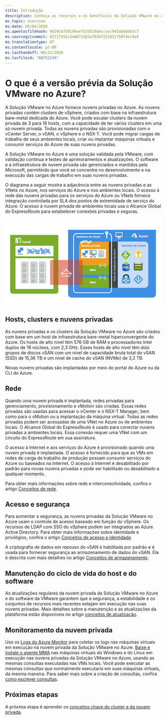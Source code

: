 ```yaml
---
title: Introdução
description: Conheça os recursos e os benefícios da Solução VMware no Azure para implantar e gerenciar cargas de trabalho baseadas no VMware no Azure.
ms.topic: overview
ms.date: 05/04/2020
ms.openlocfilehash: 9d39cb759190eef535519decccec943ab66de2c7
ms.sourcegitcommit: 62717591c3ab871365a783b7221851758f4ec9a4
ms.translationtype: HT
ms.contentlocale: pt-BR
ms.lasthandoff: 08/22/2020
ms.locfileid: "88752136"
---
```

# <a name="what-is-azure-vmware-solution-preview"></a>O que é a versão prévia da Solução VMware no Azure?

A Solução VMware no Azure fornece nuvens privadas no Azure. As nuvens privadas contêm clusters de vSphere, criados com base na infraestrutura bare-metal dedicada do Azure. Você pode escalar clusters da nuvem privada de 3 para 16 hosts, com a capacidade de ter vários clusters em uma só nuvem privada. Todas as nuvens privadas são provisionadas com o vCenter Server, o vSAN, o vSphere e o NSX-T. Você pode migrar cargas de trabalho de seus ambientes locais, criar ou implantar máquinas virtuais e consumir serviços do Azure de suas nuvens privadas.

A Solução VMware no Azure é uma solução validada pela VMware, com validação contínua e testes de aprimoramentos e atualizações. O software e a infraestrutura de nuvem privada são gerenciados e mantidos pela Microsoft, permitindo que você se concentre no desenvolvimento e na execução das cargas de trabalho em suas nuvens privadas.

O diagrama a seguir mostra a adjacência entre as nuvens privadas e as VNets no Azure, nos serviços do Azure e nos ambientes locais. O acesso à rede das nuvens privadas para os serviços do Azure ou VNets fornece integração controlada por SLA dos pontos de extremidade de serviço do Azure. O acesso à nuvem privada de ambientes locais usa o Alcance Global do ExpressRoute para estabelecer conexões privadas e seguras.

![Imagem da adjacência da nuvem privada da Solução VMware no Azure ao Azure e à solução local](./media/adjacency-overview-drawing-final.png)

## <a name="hosts-clusters-and-private-clouds"></a>Hosts, clusters e nuvens privadas

As nuvens privadas e os clusters da Solução VMware no Azure são criados com base em um host de infraestrutura bare-metal hiperconvergente do Azure. Os hosts de alto nível têm 576 GB de RAM e processadores Intel duplos de 18 núcleos, com 2,3 GHz. Esses hosts de alto nível têm dois grupos de discos vSAN com um nível de capacidade bruta total do vSAN (SSD) de 15,36 TB e um nível de cache do vSAN (NVMe) de 3,2 TB.

Novas nuvens privadas são implantadas por meio do portal do Azure ou da CLI do Azure.

## <a name="networking"></a>Rede

Quando uma nuvem privada é implantada, redes privadas para gerenciamento, provisionamento e vMotion são criadas. Essas redes privadas são usadas para acessar o vCenter e o NSX-T Manager, bem como para o vMotion ou a implantação da máquina virtual. Todas as redes privadas podem ser acessadas de uma VNet no Azure ou de ambientes locais. O Alcance Global do ExpressRoute é usado para conectar nuvens privadas a ambientes locais. Essa conexão requer uma VNet com um circuito do ExpressRoute em sua assinatura.

O acesso à Internet e aos serviços do Azure é provisionado quando uma nuvem privada é implantada. O acesso é fornecido para que as VMs em redes de carga de trabalho de produção possam consumir serviços do Azure ou baseados na Internet. O acesso à Internet é desabilitado por padrão para novas nuvens privadas e pode ser habilitado ou desabilitado a qualquer momento.

Para obter mais informações sobre rede e interconectividade, confira o artigo [Conceitos de rede](concepts-networking.md).

## <a name="access-and-security"></a>Acesso e segurança

Para aumentar a segurança, as nuvens privadas da Solução VMware no Azure usam o controle de acesso baseado em função do vSphere. Os recursos de LDAP com SSO do vSphere podem ser integrados ao Azure Active Directory. Para obter mais informações sobre identidade e privilégios, confira o artigo [Conceitos de acesso e identidade](concepts-identity.md).

A criptografia de dados em repouso do vSAN é habilitada por padrão e é usada para fornecer segurança ao armazenamento de dados do vSAN. Ela é descrita com mais detalhes no artigo [Conceitos de armazenamento](concepts-storage.md).

## <a name="host-and-software-lifecycle-maintenance"></a>Manutenção do ciclo de vida do host e do software

As atualizações regulares da nuvem privada da Solução VMware no Azure e do software da VMware garantem que a segurança, a estabilidade e os conjuntos de recursos mais recentes estejam em execução nas suas nuvens privadas. Mais detalhes sobre a manutenção e as atualizações da plataforma estão disponíveis no artigo [conceitos de atualização](concepts-upgrades.md).

## <a name="monitoring-your-private-cloud"></a>Monitoramento da nuvem privada

Use os [Logs do Azure Monitor](../azure-monitor/overview.md) para coletar os logs nas máquinas virtuais em execução na nuvem privada da Solução VMware no Azure. [Baixe e instale o agente MMA](../azure-monitor/platform/log-analytics-agent.md#installation-and-configuration) nas máquinas virtuais do Windows e do Linux em execução nas nuvens privadas da Solução VMware no Azure, usando as mesmas consultas executadas nas VMs locais. Você pode executar as mesmas consultas que normalmente executaria em suas máquinas virtuais, da mesma maneira. Para saber mais sobre a criação de consultas, confira [como escrever consultas](../azure-monitor/log-query/log-query-overview.md#how-can-i-learn-how-to-write-queries).

## <a name="next-steps"></a>Próximas etapas

A próxima etapa é aprender os [conceitos chave do cluster e da nuvem privada](concepts-private-clouds-clusters.md).

<!-- LINKS - external -->

<!-- LINKS - internal -->
[concepts-private-clouds-clusters]: ./concepts-private-clouds-clusters.md
